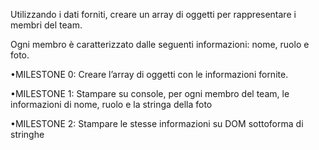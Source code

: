 Utilizzando i dati forniti, creare un array di oggetti per rappresentare i membri del team.

Ogni membro è caratterizzato dalle seguenti informazioni: nome, ruolo e foto.

•MILESTONE 0:
Creare l’array di oggetti con le informazioni fornite.

•MILESTONE 1:
Stampare su console, per ogni membro del team, le informazioni di nome, ruolo e la stringa della foto

•MILESTONE 2:
Stampare le stesse informazioni su DOM sottoforma di stringhe
